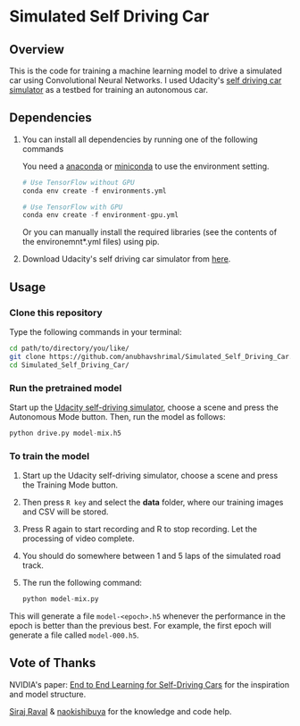 # Simulated Self Driving Car

## Overview

This is the code for training a machine learning model to drive a simulated car using Convolutional Neural Networks. I used Udacity's [self driving car simulator](https://github.com/udacity/self-driving-car-sim) as a testbed for training an autonomous car.

## Dependencies

1. You can install all dependencies by running one of the following commands

    You need a [anaconda](https://www.continuum.io/downloads) or [miniconda](https://conda.io/miniconda.html) to use the environment setting.

    ```python
    # Use TensorFlow without GPU
    conda env create -f environments.yml

    # Use TensorFlow with GPU
    conda env create -f environment-gpu.yml
    ```

    Or you can manually install the required libraries (see the contents of the environemnt*.yml files) using pip.

 2. Download Udacity's self driving car simulator from [here](https://github.com/udacity/self-driving-car-sim).

## Usage

### Clone this repository

Type the following commands in your terminal:
```bash
cd path/to/directory/you/like/
git clone https://github.com/anubhavshrimal/Simulated_Self_Driving_Car.git
cd Simulated_Self_Driving_Car/
```

### Run the pretrained model

Start up the [Udacity self-driving simulator](https://github.com/udacity/self-driving-car-sim), choose a scene and press the Autonomous Mode button.  Then, run the model as follows:

```python
python drive.py model-mix.h5
```

### To train the model

1. Start up the Udacity self-driving simulator, choose a scene and press the Training Mode button.

2. Then press `R key` and select the **data** folder, where our training images and CSV will be stored.

3. Press R again to start recording and R to stop recording. Let the processing of video complete.

4. You should do somewhere between 1 and 5 laps of the simulated road track.

5. The run the following command:

    ```python
    python model-mix.py
    ```

This will generate a file `model-<epoch>.h5` whenever the performance in the epoch is better than the previous best.  For example, the first epoch will generate a file called `model-000.h5`.

## Vote of Thanks

NVIDIA's paper: [End to End Learning for Self-Driving Cars](http://images.nvidia.com/content/tegra/automotive/images/2016/solutions/pdf/end-to-end-dl-using-px.pdf) for the inspiration and model structure.

[Siraj Raval](https://github.com/llsourcell) & [naokishibuya](https://github.com/naokishibuya) for the knowledge and code help.



